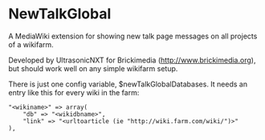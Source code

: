 NewTalkGlobal
=============

A MediaWiki extension for showing new talk page messages on all projects of a wikifarm.

Developed by UltrasonicNXT for Brickimedia (http://www.brickimedia.org), but should work well on any simple wikifarm setup.

There is just one config variable, $newTalkGlobalDatabases. It needs an entry like this for every wiki in the farm:

    "<wikiname>" => array(
        "db" => "<wikidbname>",
        "link" => "<urltoarticle (ie "http://wiki.farm.com/wiki/")>"
    ),
